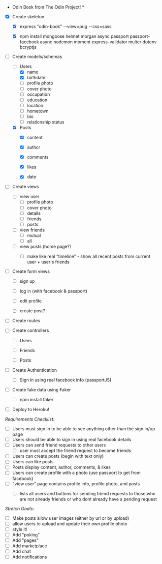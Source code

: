 * Odin Book from The Odin Project! *

- [X] Create skeleton
  - [X] express "odin-book" --view=pug --css=sass
  - [X] npm install mongoose helmet morgan async passport passport-facebook async nodemon moment express-validator multer dotenv bcryptjs


- [ ] Create models/schemas
  - [ ] Users
    - [X] name
    - [X] birthdate
    - [ ] profile photo
    - [ ] cover photo
    - [ ] occupation
    - [ ] education
    - [ ] location
    - [ ] hometown
    - [ ] bio
    - [ ] relationship status
  - [X] Posts
    - [X] content
    - [X] author
    - [X] comments
    - [X] likes
    - [X] date


- [ ] Create views
  - [ ] view user
    - [ ] profile photo
    - [ ] cover photo
    - [ ] details
    - [ ] friends
    - [ ] posts
  - [ ] view friends
    - [ ] mutual
    - [ ] all
  - [ ] view posts (home page?)
    - [ ] make like real "timeline" - show all recent posts from current user + user's friends


- [ ] Create form views
  - [ ] sign up
  - [ ] log in (with facebook & passport)
  - [ ] edit profile
  - [ ] create post?


- [ ] Create routes


- [ ] Create controllers
  - [ ] Users
  - [ ] Friends
  - [ ] Posts


- [ ] Create Authentication
  - [ ] Sign in using real facebook info (passportJS)


- [ ] Create fake data using Faker 
  - [ ] npm install faker

- [ ] Deploy to Heroku!


*Requirements Checklist:*
- [ ] Users must sign in to be able to see anything other than the sign in/up page
- [ ] Users should be able to sign in using real facebook details
- [ ] Users can send friend requests to other users
  - [ ] user must accept the friend request to become friends
- [ ] Users can create posts (begin with text only)
- [ ] Users can like posts
- [ ] Posts display content, author, comments, & likes
- [ ] Users can create profile with a photo (use passport to get from facebook)
- [ ] "view user" page contains profile info, profile photo, and posts
  - [ ] lists all users and buttons for sending friend requests to those who are not already friends or who dont already have a pending request


*Stretch Goals:*
- [ ] Make posts allow user images (either by url or by upload)
- [ ] allow users to upload and update their own profile photo
- [ ] style it!
- [ ] Add "poking" 
- [ ] Add "pages" 
- [ ] Add marketplace 
- [ ] Add chat 
- [ ] Add notifications